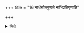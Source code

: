 +++
title = "16 नार्धर्चाल्लुप्यते नाभिप्रतिगृणाति"

+++

<details><summary>थिते</summary>

नार्धर्चाल्लुप्यते । नाभिप्रतिगृणाति १६
</details>
